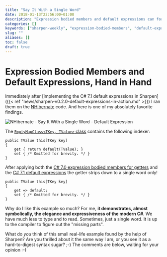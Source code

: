 ```yaml
---
title: "Say It With a Single Word"
date: 2018-01-13T22:56:00+01:00
description: "Expression bodied members and default expressions can for sure shorten our code. Sometimes even to a single word only ;-)"
categories: []
keywords: ["sharpen-weekly", "expression-bodied-members", "default-expressions"]
slug: ""
aliases: []
toc: false
draft: true
---
```

# Expression Bodied Members and Default Expressions, Hand in Hand
Immediately after [implementing the C# 7.1 default expressions in Sharpen]({{< ref "news/sharpen-v0.2.0-default-expressions-in-action.md" >}}) I ran them on the [NHibernate](http://nhibernate.info/) code. And here is one of my absolutely favorite findings.

![NHibernate - Say It With a Single Word - Default Expression](/images/blog/say-it-with-a-single-word/sharpen-weekly-nhibernate-say-it-with-a-single-word.png)

The [`EmptyMapClass<TKey, TValue>` class](https://github.com/nhibernate/nhibernate-core/blob/3747daf1265f4802015dff5370f658586b2d51bb/src/NHibernate/Util/CollectionHelper.cs#L55) contains the following indexer:

    public TValue this[TKey key]
    {
        get { return default(TValue); }
        set { /* Omitted for brevity. */ }
    }

After applying both the [C# 7.0 expression bodied members for getters](https://docs.microsoft.com/en-us/dotnet/csharp/programming-guide/statements-expressions-operators/expression-bodied-members#property-get-statements) and the [C# 7.1 default expressions](https://docs.microsoft.com/en-us/dotnet/csharp/programming-guide/statements-expressions-operators/default-value-expressions) the getter strips down to a single word only!

    public TValue this[TKey key]
    {
        get => default;
        set { /* Omitted for brevity. */ }
    }

Why do I like this example so much? For me, **it demonstrates, almost symbolically, the elegance and expressiveness of the modern C#**. We have much less to type and to read. Sometimes, just a single word. It is up to the compiler to figure out the "missing parts".

What do *you* think of this small real-life example found by the help of Sharpen? Are you thrilled about it the same way I am, or you see it as a hard-to-digest syntax sugar? ;-) The comments are below, waiting for your opinion :-)